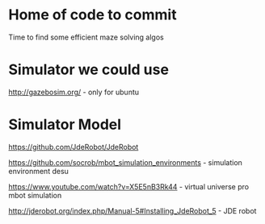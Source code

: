 # Home of code to commit

Time to find some efficient maze solving algos

# Simulator we could use
http://gazebosim.org/ - only for ubuntu

# Simulator Model 
https://github.com/JdeRobot/JdeRobot

https://github.com/socrob/mbot_simulation_environments - simulation environment desu

https://www.youtube.com/watch?v=X5E5nB3Rk44 - virtual universe pro mbot simulation 

http://jderobot.org/index.php/Manual-5#Installing_JdeRobot_5 - JDE robot
